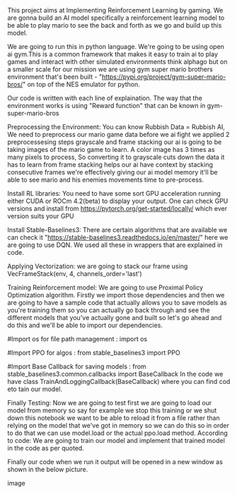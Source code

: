 This project aims at Implementing Reinforcement Learning by gaming. We are gonna build an AI model specifically a reinforcement learning model to be able to play mario to see the back and forth as we go and build up this model.

We are going to run this in python language. We're going to be using open ai gym.This is a common framework that makes it easy to train ai to play games and interact with other simulated environments think alphago but on a smaller scale for our mission we are using gym super mario brothers environment that's been built - "https://pypi.org/project/gym-super-mario-bros/" on top of the NES emulator for python.

Our code is written with each line of explaination. The way that the environment works is using "Reward function" that can be known in gym-super-mario-bros

Preprocessing the Environment: You can know Rubbish Data = Rubbish AI, We need to preprocess our mario game data before we ai fight we applied 2 preprocessesing steps grayscale and frame stacking our ai is going to be taking images of the mario game to learn. A color image has 3 times as many pixels to process, So converting it to grayscale cuts down the data it has to learn from frame stacking helps our ai have context by stacking consecutive frames we're effectively giving our ai model memory it'll be able to see mario and his enemies movements time to pre-process.

Install RL libraries: You need to have some sort GPU acceleration running either CUDA or ROCm 4.2(beta) to display your output. One can check GPU versions and install from https://pytorch.org/get-started/locally/ which ever version suits your GPU

Install Stable-Baselines3: There are certain algorithms that are available we can check it "https://stable-baselines3.readthedocs.io/en/master/" here we are going to use DQN. We used all these in wrappers that are explained in code.

Applying Vectorization: we are going to stack our frame using VecFrameStack(env, 4, channels_order='last')

Training Reinforcement model: We are going to use Proximal Policy Optimization algorithm. Firstly we import those dependencies and then we are going to have a sample code that actually allows you to save models as you're training them so you can actually go back through and see the different models that you've actually gone and built so let's go ahead and do this and we'll be able to import our dependencies.

#Import os for file path management : import os

#Import PPO for algos : from stable_baselines3 import PPO

#Import Base Callback for saving models : from stable_baselines3.common.callbacks import BaseCallback In the code we have class TrainAndLoggingCallback(BaseCallback) where you can find cod eto tain our model.

Finally Testing: Now we are going to test first we are going to load our model from memory so say for example we stop this training or we shut down this notebook we want to be able to reload it from a file rather than relying on the model that we've got in memory so we can do this so in order to do that we can use model.load or the actual ppo.load method. According to code: We are going to train our model and implement that trained model in the code as per quoted.

Finally our code when we run it output will be opened in a new window as shown in the below picture.

image
